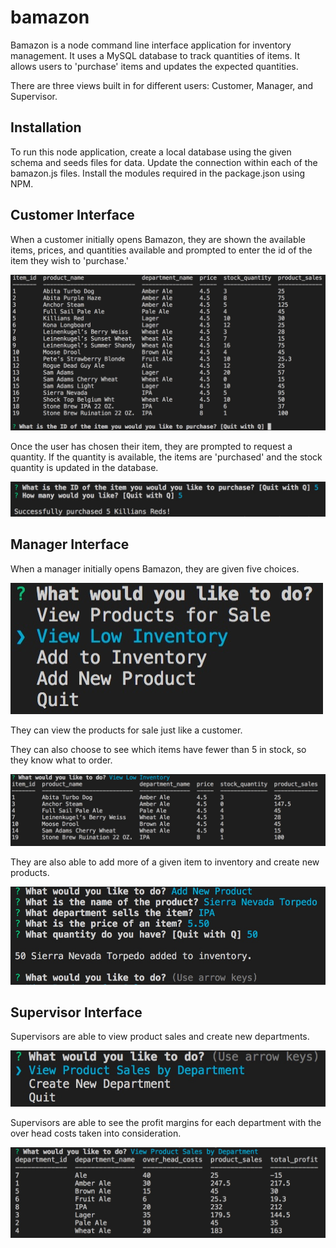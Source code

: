 # bamazon
Bamazon is a node command line interface application for inventory management.  It uses a MySQL database to track quantities of items.  It allows users to 'purchase' items and updates the expected quantities.

There are three views built in for different users: Customer, Manager, and Supervisor.

## Installation
To run this node application, create a local database using the given schema and seeds files for data.  Update the connection within each of the bamazon.js files.  Install the modules required in the package.json using NPM.

## Customer Interface
When a customer initially opens Bamazon, they are shown the available items, prices, and quantities available and prompted to enter the id of the item they wish to 'purchase.'

![Initial Options Screenshot](/readmeimg/initialscreen.jpeg)

Once the user has chosen their item, they are prompted to request a quantity.  If the quantity is available, the items are 'purchased' and the stock quantity is updated in the database.

![Purchase Screenshot](/readmeimg/successfulpurchase.jpeg)

## Manager Interface
When a manager initially opens Bamazon, they are given five choices.

![Initial Manager Options Screenshot](/readmeimg/managerinitial.jpeg)

They can view the products for sale just like a customer.

They can also choose to see which items have fewer than 5 in stock, so they know what to order.

![Manager Low Inventory Screenshot](/readmeimg/managerlow.jpeg)

They are also able to add more of a given item to inventory and create new products.

![Manager Add Products Screenshot](/readmeimg/manageradd.jpeg)

## Supervisor Interface

Supervisors are able to view product sales and create new departments.

![Supervisor Initial Menu Screenshot](/readmeimg/supervisorinitial.jpeg)

Supervisors are able to see the profit margins for each department with the over head costs taken into consideration.

![Supervisor Product Sales Screenshot](/readmeimg/supervisorprofit.jpeg)